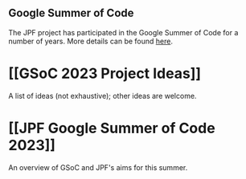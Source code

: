 ## Google Summer of Code ##
The JPF project has participated in the Google Summer of Code for a number of years. More details can be found [here](https://summerofcode.withgoogle.com/).

# [[GSoC 2023 Project Ideas]]

A list of ideas (not exhaustive); other ideas are welcome.

# [[JPF Google Summer of Code 2023]]

An overview of GSoC and JPF's aims for this summer.
